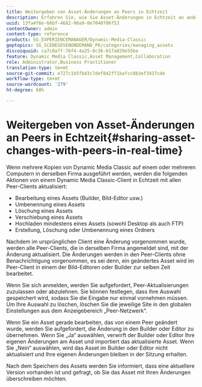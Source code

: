 ```yaml
---
title: Weitergeben von Asset-Änderungen an Peers in Echtzeit
description: Erfahren Sie, wie Sie Asset-Änderungen in Echtzeit an andere weitergeben können.
uuid: 13fa4f6e-66bf-4682-96a9-0e7040706f53
contentOwner: admin
content-type: reference
products: SG_EXPERIENCEMANAGER/Dynamic-Media-Classic
geptopics: SG_SCENESEVENONDEMAND_PK/categories/managing_assets
discoiquuid: ca7c8a7f-76f4-4a25-8c36-617a029e55be
feature: Dynamic Media Classic,Asset Management,Collaboration
role: Administrator,Business Practitioner
translation-type: tm+mt
source-git-commit: e727c1b5fb43c7def842ff1bafcc8b3ef3437cde
workflow-type: tm+mt
source-wordcount: '279'
ht-degree: 68%

---
```



# Weitergeben von Asset-Änderungen an Peers in Echtzeit{#sharing-asset-changes-with-peers-in-real-time}

Wenn mehrere Kopien von Dynamic Media Classic auf einem oder mehreren Computern in derselben Firma ausgeführt werden, werden die folgenden Aktionen von einem Dynamic Media Classic-Client in Echtzeit mit allen Peer-Clients aktualisiert:

* Bearbeitung eines Assets (Builder, Bild-Editor usw.)
* Umbenennung eines Assets
* Löschung eines Assets
* Verschiebung eines Assets
* Hochladen mindestens eines Assets (sowohl Desktop als auch FTP)
* Erstellung, Löschung oder Umbenennung eines Ordners

Nachdem im ursprünglichen Client eine Änderung vorgenommen wurde, werden alle Peer-Clients, die in derselben Firma angemeldet sind, mit der Änderung aktualisiert. Die Änderungen werden in den Peer-Clients ohne Benachrichtigung vorgenommen, es sei denn, ein geändertes Asset wird im Peer-Client in einem der Bild-Editoren oder Builder zur selben Zeit bearbeitet.

Wenn Sie sich anmelden, werden Sie aufgefordert, Peer-Aktualisierungen zuzulassen oder abzulehnen. Sie können festlegen, dass Ihre Auswahl gespeichert wird, sodass Sie die Eingabe nur einmal vornehmen müssen. Um Ihre Auswahl zu löschen, löschen Sie die jeweilige Site in den globalen Einstellungen aus dem Anzeigebereich „Peer-Netzwerk“.

Wenn Sie ein Asset gerade bearbeiten, das von einem Peer geändert wurde, werden Sie aufgefordert, die Änderung in den Builder oder Editor zu übernehmen. Wenn Sie „Ja“ auswählen, verwirft der Builder oder Editor Ihre eigenen Änderungen am Asset und importiert das aktualisierte Asset. Wenn Sie „Nein“ auswählen, wird das Asset im Builder oder Editor nicht aktualisiert und Ihre eigenen Änderungen bleiben in der Sitzung erhalten.

Nach dem Speichern des Assets werden Sie informiert, dass eine aktuellere Version vorhanden ist und gefragt, ob Sie das Asset mit Ihren Änderungen überschreiben möchten.
